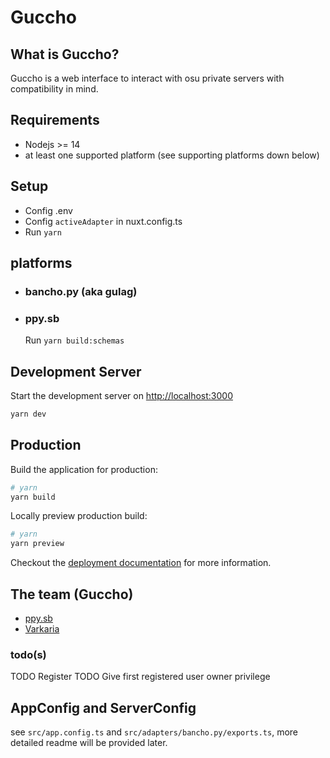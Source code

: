 # Guccho

## What is Guccho?

Guccho is a web interface to interact with osu private servers with compatibility in mind.

## Requirements

- Nodejs >= 14
- at least one supported platform (see supporting platforms down below)

## Setup

- Config .env
- Config `activeAdapter` in nuxt.config.ts
- Run `yarn`

## platforms

- ### bancho.py (aka gulag)

- ### ppy.sb

  Run `yarn build:schemas`

## Development Server

Start the development server on <http://localhost:3000>

```bash
yarn dev
```

## Production

Build the application for production:

```bash
# yarn
yarn build
```

Locally preview production build:

```bash
# yarn
yarn preview
```

Checkout the [deployment documentation](https://v3.nuxtjs.org/guide/deploy/presets) for more information.

## The team (Guccho)

- [ppy.sb](https://github.com/ppy-sb)
- [Varkaria](https://github.com/Varkaria)

### todo(s)

TODO Register
TODO Give first registered user owner privilege

## AppConfig and ServerConfig

see `src/app.config.ts` and `src/adapters/bancho.py/exports.ts`, more detailed readme will be provided later.
